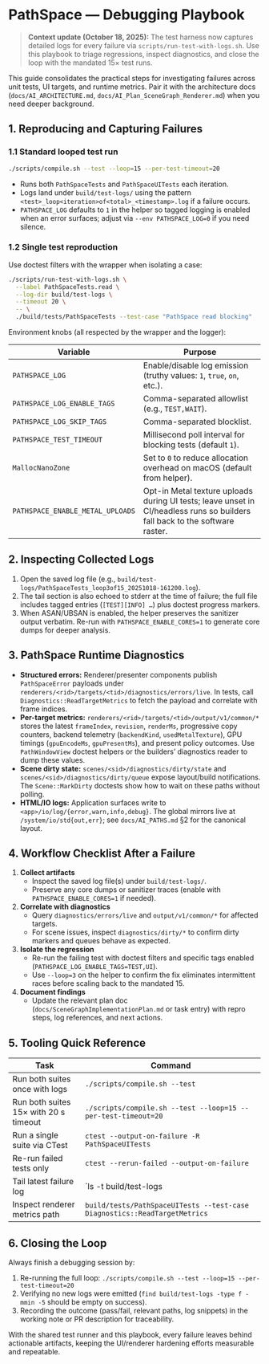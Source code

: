# PathSpace — Debugging Playbook

> **Context update (October 18, 2025):** The test harness now captures detailed logs for every failure via `scripts/run-test-with-logs.sh`. Use this playbook to triage regressions, inspect diagnostics, and close the loop with the mandated 15× test runs.

This guide consolidates the practical steps for investigating failures across unit tests, UI targets, and runtime metrics. Pair it with the architecture docs (`docs/AI_ARCHITECTURE.md`, `docs/AI_Plan_SceneGraph_Renderer.md`) when you need deeper background.

## 1. Reproducing and Capturing Failures

### 1.1 Standard looped test run

```bash
./scripts/compile.sh --test --loop=15 --per-test-timeout=20
```

- Runs both `PathSpaceTests` and `PathSpaceUITests` each iteration.
- Logs land under `build/test-logs/` using the pattern `<test>_loop<iteration>of<total>_<timestamp>.log` if a failure occurs.
- `PATHSPACE_LOG` defaults to `1` in the helper so tagged logging is enabled when an error surfaces; adjust via `--env PATHSPACE_LOG=0` if you need silence.

### 1.2 Single test reproduction

Use doctest filters with the wrapper when isolating a case:

```bash
./scripts/run-test-with-logs.sh \
  --label PathSpaceTests.read \
  --log-dir build/test-logs \
  --timeout 20 \
  -- \
  ./build/tests/PathSpaceTests --test-case "PathSpace read blocking"
```

Environment knobs (all respected by the wrapper and the logger):

| Variable | Purpose |
| --- | --- |
| `PATHSPACE_LOG` | Enable/disable log emission (truthy values: `1`, `true`, `on`, etc.). |
| `PATHSPACE_LOG_ENABLE_TAGS` | Comma-separated allowlist (e.g., `TEST,WAIT`). |
| `PATHSPACE_LOG_SKIP_TAGS` | Comma-separated blocklist. |
| `PATHSPACE_TEST_TIMEOUT` | Millisecond poll interval for blocking tests (default `1`). |
| `MallocNanoZone` | Set to `0` to reduce allocation overhead on macOS (default from helper). |
| `PATHSPACE_ENABLE_METAL_UPLOADS` | Opt-in Metal texture uploads during UI tests; leave unset in CI/headless runs so builders fall back to the software raster. |

## 2. Inspecting Collected Logs

1. Open the saved log file (e.g., `build/test-logs/PathSpaceTests_loop3of15_20251018-161200.log`).
2. The tail section is also echoed to stderr at the time of failure; the full file includes tagged entries (`[TEST][INFO] …`) plus doctest progress markers.
3. When ASAN/UBSAN is enabled, the helper preserves the sanitizer output verbatim. Re-run with `PATHSPACE_ENABLE_CORES=1` to generate core dumps for deeper analysis.

## 3. PathSpace Runtime Diagnostics

- **Structured errors:** Renderer/presenter components publish `PathSpaceError` payloads under `renderers/<rid>/targets/<tid>/diagnostics/errors/live`. In tests, call `Diagnostics::ReadTargetMetrics` to fetch the payload and correlate with frame indices.
- **Per-target metrics:** `renderers/<rid>/targets/<tid>/output/v1/common/*` stores the latest `frameIndex`, `revision`, `renderMs`, progressive copy counters, backend telemetry (`backendKind`, `usedMetalTexture`), GPU timings (`gpuEncodeMs`, `gpuPresentMs`), and present policy outcomes. Use `PathWindowView` doctest helpers or the builders’ diagnostics reader to dump these values.
- **Scene dirty state:** `scenes/<sid>/diagnostics/dirty/state` and `scenes/<sid>/diagnostics/dirty/queue` expose layout/build notifications. The `Scene::MarkDirty` doctests show how to wait on these paths without polling.
- **HTML/IO logs:** Application surfaces write to `<app>/io/log/{error,warn,info,debug}`. The global mirrors live at `/system/io/std{out,err}`; see `docs/AI_PATHS.md` §2 for the canonical layout.

## 4. Workflow Checklist After a Failure

1. **Collect artifacts**
   - Inspect the saved log file(s) under `build/test-logs/`.
   - Preserve any core dumps or sanitizer traces (enable with `PATHSPACE_ENABLE_CORES=1` if needed).
2. **Correlate with diagnostics**
   - Query `diagnostics/errors/live` and `output/v1/common/*` for affected targets.
   - For scene issues, inspect `diagnostics/dirty/*` to confirm dirty markers and queues behave as expected.
3. **Isolate the regression**
   - Re-run the failing test with doctest filters and specific tags enabled (`PATHSPACE_LOG_ENABLE_TAGS=TEST,UI`).
   - Use `--loop=3` on the helper to confirm the fix eliminates intermittent races before scaling back to the mandated 15.
4. **Document findings**
   - Update the relevant plan doc (`docs/SceneGraphImplementationPlan.md` or task entry) with repro steps, log references, and next actions.

## 5. Tooling Quick Reference

| Task | Command |
| --- | --- |
| Run both suites once with logs | `./scripts/compile.sh --test` |
| Run both suites 15× with 20 s timeout | `./scripts/compile.sh --test --loop=15 --per-test-timeout=20` |
| Run a single suite via CTest | `ctest --output-on-failure -R PathSpaceUITests` |
| Re-run failed tests only | `ctest --rerun-failed --output-on-failure` |
| Tail latest failure log | `ls -t build/test-logs | head -1 | xargs -I{} tail -n 80 build/test-logs/{}` |
| Inspect renderer metrics path | `build/tests/PathSpaceUITests --test-case Diagnostics::ReadTargetMetrics` |

## 6. Closing the Loop

Always finish a debugging session by:

1. Re-running the full loop: `./scripts/compile.sh --test --loop=15 --per-test-timeout=20`
2. Verifying no new logs were emitted (`find build/test-logs -type f -mmin -5` should be empty on success).
3. Recording the outcome (pass/fail, relevant paths, log snippets) in the working note or PR description for traceability.

With the shared test runner and this playbook, every failure leaves behind actionable artifacts, keeping the UI/renderer hardening efforts measurable and repeatable.
